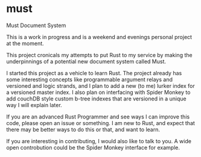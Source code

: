 must
====

Must Document System

This is a work in progress and is a weekend and evenings personal project at the moment.

This project cronicals my attempts to put Rust to my service by making the underpinnings of a potential new document system called Must.

I started this project as a vehicle to learn Rust.  The project already has some interesting concepts like programmable argument relays and versioned and logic strands, and I plan to add a new (to me) lurker index for a versioned master index.  I also plan on interfacing with Spider Monkey to add couchDB style custom b-tree indexes that are versioned in a unique way I will explain later.

If you are an advanced Rust Programmer and see ways I can improve this code, please open an issue or something.  I am new to Rust, and expect that there may be better ways to do this or that, and want to learn.

If you are interesting in contributing, I would also like to talk to you.  A wide open controbution could be the Spider Monkey interface for example.


